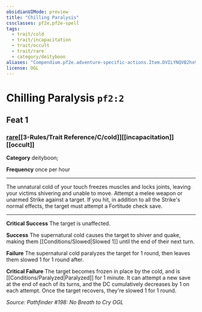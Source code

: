 ```yaml
---
obsidianUIMode: preview
title: "Chilling Paralysis"
cssclasses: pf2e,pf2e-spell
tags:
  - trait/cold
  - trait/incapacitation
  - trait/occult
  - trait/rare
  - category/deityboon
aliases: "Compendium.pf2e.adventure-specific-actions.Item.DVILYNQVB2hx9Chl"
license: OGL
---
```

# Chilling Paralysis `pf2:2`
## Feat 1
### [rare](rare "Rare Rarity Trait")[[3-Rules/Trait Reference/C/cold]][[incapacitation]][[occult]]

**Category** deityboon; 




**Frequency** once per hour

* * *

The unnatural cold of your touch freezes muscles and locks joints, leaving your victims shivering and unable to move. Attempt a melee weapon or unarmed Strike against a target. If you hit, in addition to all the Strike's normal effects, the target must attempt a Fortitude check save.

* * *

**Critical Success** The target is unaffected.

**Success** The supernatural cold causes the target to shiver and quake, making them [[Conditions/Slowed|Slowed 1]] until the end of their next turn.

**Failure** The supernatural cold paralyzes the target for 1 round, then leaves them slowed 1 for 1 round after.

**Critical Failure** The target becomes frozen in place by the cold, and is [[Conditions/Paralyzed|Paralyzed]] for 1 minute. It can attempt a new save at the end of each of its turns, and the DC cumulatively decreases by 1 on each attempt. Once the target recovers, they're slowed 1 for 1 round.

*Source: Pathfinder #198: No Breath to Cry*
*OGL*